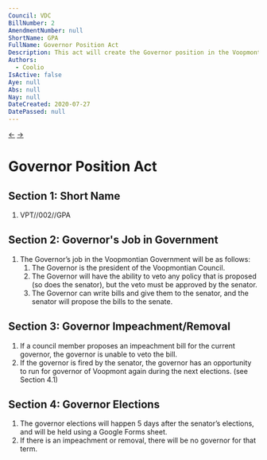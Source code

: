 ```yaml
--- 
Council: VDC
BillNumber: 2
AmendmentNumber: null
ShortName: GPA
FullName: Governor Position Act
Description: This act will create the Governor position in the Voopmontian Government.
Authors:
  - Coolio
IsActive: false
Aye: null
Abs: null
Nay: null
DateCreated: 2020-07-27
DatePassed: null
---
```


[←](001) [→](003)

# Governor Position Act

## Section 1: Short Name

1. VPT//002//GPA

## Section 2: Governor's Job in Government

1. The Governor’s job in the Voopmontian Government will be as follows:
   1. The Governor is the president of the Voopmontian Council.
   2. The Governor will have the ability to veto any policy that is proposed (so does the senator), but the veto must be approved by the senator.
   3. The Governor can write bills and give them to the senator, and the senator will propose the bills to the senate.

## Section 3: Governor Impeachment/Removal

1. If a council member proposes an impeachment bill for the current governor, the governor is unable to veto the bill.
2. If the governor is fired by the senator, the governor has an opportunity to run for governor of Voopmont again during the next elections. (see Section 4.1)

## Section 4: Governor Elections

1. The governor elections will happen 5 days after the senator’s elections, and will be held using a Google Forms sheet.
2. If there is an impeachment or removal, there will be no governor for that term.
